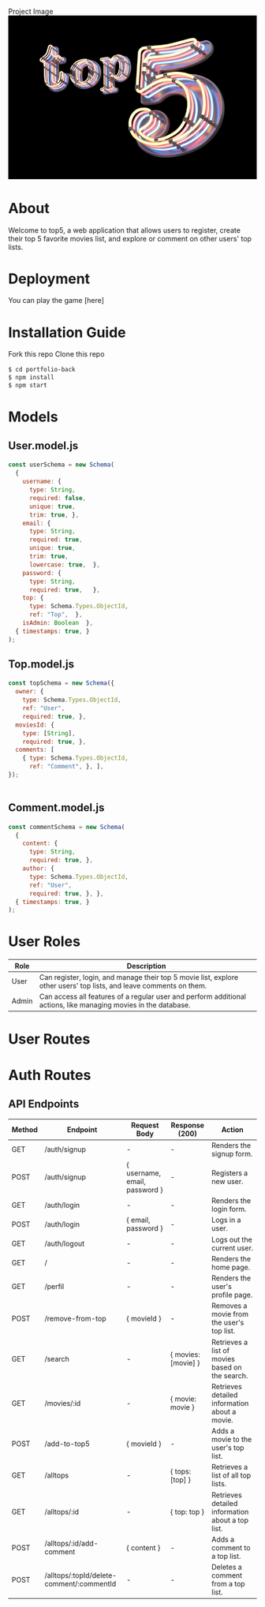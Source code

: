 Project Image
![Project Image](./public/images/top53.jpeg)

# About
Welcome to top5, a web application that allows users to register, create their top 5 favorite movies list, and explore or comment on other users' top lists.

# Deployment
You can play the game [here]

# Installation Guide
Fork this repo
Clone this repo
```shell
$ cd portfolio-back
$ npm install
$ npm start
```
# Models

## User.model.js
```js
const userSchema = new Schema(
  {
    username: {
      type: String,
      required: false,
      unique: true,
      trim: true, },
    email: {
      type: String,
      required: true,
      unique: true,
      trim: true,
      lowercase: true,  },
    password: {
      type: String,
      required: true,   },
    top: {
      type: Schema.Types.ObjectId,
      ref: "Top",  },
    isAdmin: Boolean  },
  { timestamps: true, }
);
```

## Top.model.js
```js
const topSchema = new Schema({
  owner: {
    type: Schema.Types.ObjectId,
    ref: "User",
    required: true, },
  moviesId: {
    type: [String],
    required: true, },
  comments: [
    { type: Schema.Types.ObjectId,
      ref: "Comment", }, ],
});



```
## Comment.model.js
```js
const commentSchema = new Schema(
  {
    content: {
      type: String,
      required: true, },
    author: {
      type: Schema.Types.ObjectId,
      ref: "User",
      required: true, }, },
  { timestamps: true, }
);
```


# User Roles
| Role    | Description                                                                                                                                                                  |
| ------- | ---------------------------------------------------------------------------------------------------------------------------------------------------------------------------- |
| User    | Can register, login, and manage their top 5 movie list, explore other users' top lists, and leave comments on them.                                                         |
| Admin   | Can access all features of a regular user and perform additional actions, like managing movies in the database.                                                             |


# User Routes
# Auth Routes
## API Endpoints

| Method | Endpoint                  | Request Body                      | Response (200)                  | Action                                              |
| ------ | ------------------------- | --------------------------------- | ------------------------------- | --------------------------------------------------- |
| GET    | /auth/signup              | -                                 | -                               | Renders the signup form.                          |
| POST   | /auth/signup              | { username, email, password }     | -                               | Registers a new user.                             |
| GET    | /auth/login               | -                                 | -                               | Renders the login form.                           |
| POST   | /auth/login               | { email, password }               | -                               | Logs in a user.                                  |
| GET    | /auth/logout              | -                                 | -                               | Logs out the current user.                        |
| GET    | /                                     | -                                 | -                               | Renders the home page.                              |
| GET    | /perfil                               | -                                 | -                               | Renders the user's profile page.                    |
| POST   | /remove-from-top                      | { movieId }                       | -                               | Removes a movie from the user's top list.           |
| GET    | /search                               | -                                 | { movies: [movie] }            | Retrieves a list of movies based on the search.    |
| GET    | /movies/:id                           | -                                 | { movie: movie }               | Retrieves detailed information about a movie.      |
| POST   | /add-to-top5                          | { movieId }                       | -                               | Adds a movie to the user's top list.                |
| GET    | /alltops                              | -                                 | { tops: [top] }                | Retrieves a list of all top lists.                 |
| GET    | /alltops/:id                          | -                                 | { top: top }                   | Retrieves detailed information about a top list.   |
| POST   | /alltops/:id/add-comment              | { content }                       | -                               | Adds a comment to a top list.                      |
| POST   | /alltops/:topId/delete-comment/:commentId | -                             | -                               | Deletes a comment from a top list.                |



